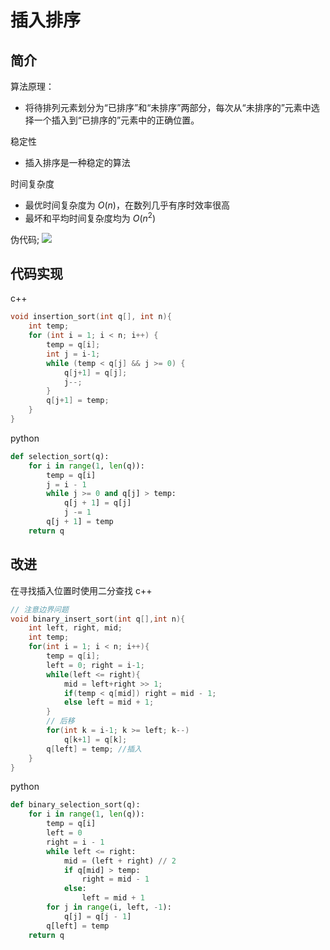 # 插入排序
## 简介
算法原理：
- 将待排列元素划分为“已排序”和“未排序”两部分，每次从“未排序的”元素中选择一个插入到“已排序的”元素中的正确位置。

稳定性
- 插入排序是一种稳定的算法

时间复杂度
- 最优时间复杂度为 $O(n)$，在数列几乎有序时效率很高
- 最坏和平均时间复杂度均为 $O(n^{2})$

伪代码;
![](\images/3.png)

## 代码实现
c++
```cpp
void insertion_sort(int q[], int n){
    int temp;
    for (int i = 1; i < n; i++) {
        temp = q[i];
        int j = i-1;
        while (temp < q[j] && j >= 0) {
            q[j+1] = q[j];
            j--;
        }
        q[j+1] = temp; 
    }
}
```

python
```python
def selection_sort(q):
    for i in range(1, len(q)):
        temp = q[i]
        j = i - 1
        while j >= 0 and q[j] > temp:
            q[j + 1] = q[j]
            j -= 1
        q[j + 1] = temp
    return q
```

## 改进
在寻找插入位置时使用二分查找
c++
```cpp
// 注意边界问题
void binary_insert_sort(int q[],int n){
    int left, right, mid;
    int temp;
    for(int i = 1; i < n; i++){
        temp = q[i];
        left = 0; right = i-1;
        while(left <= right){
            mid = left+right >> 1;
            if(temp < q[mid]) right = mid - 1;
            else left = mid + 1;
        }
        // 后移
        for(int k = i-1; k >= left; k--)
            q[k+1] = q[k];
        q[left] = temp; //插入
    }
}
```

python
```python
def binary_selection_sort(q):
    for i in range(1, len(q)):
        temp = q[i]
        left = 0
        right = i - 1
        while left <= right:
            mid = (left + right) // 2
            if q[mid] > temp:
                right = mid - 1
            else:
                left = mid + 1
        for j in range(i, left, -1):
            q[j] = q[j - 1]
        q[left] = temp
    return q
```